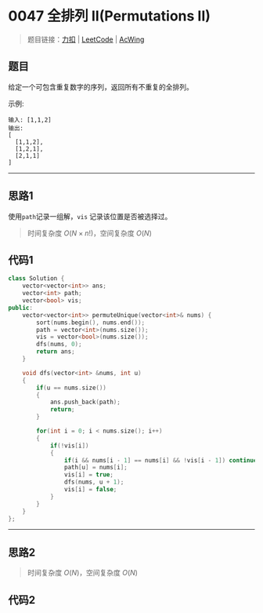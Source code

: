 # 0047 全排列 II(Permutations II)

> 题目链接：[力扣](https://leetcode-cn.com/problems/permutations-ii/) | [LeetCode](https://leetcode.com/problems/permutations-ii/) | [AcWing](https://www.acwing.com/activity/content/problem/content/2384/1/)

## 题目

给定一个可包含重复数字的序列，返回所有不重复的全排列。

示例:

```plain
输入: [1,1,2]
输出:
[
  [1,1,2],
  [1,2,1],
  [2,1,1]
]
```

---

## 思路1

使用`path`记录一组解，`vis` 记录该位置是否被选择过。

> 时间复杂度 $O(N \times n!)$，空间复杂度 $O(N)$

## 代码1

```cpp
class Solution {
    vector<vector<int>> ans;
    vector<int> path;
    vector<bool> vis;
public:
    vector<vector<int>> permuteUnique(vector<int>& nums) {
        sort(nums.begin(), nums.end());
        path = vector<int>(nums.size());
        vis = vector<bool>(nums.size());
        dfs(nums, 0);
        return ans;
    }

    void dfs(vector<int> &nums, int u)
    {
        if(u == nums.size())
        {
            ans.push_back(path);
            return;
        }

        for(int i = 0; i < nums.size(); i++)
        {
            if(!vis[i])
            {
                if(i && nums[i - 1] == nums[i] && !vis[i - 1]) continue;
                path[u] = nums[i];
                vis[i] = true;
                dfs(nums, u + 1);
                vis[i] = false;
            }
        }
    }
};
```

---

## 思路2

> 时间复杂度 $O(N)$，空间复杂度 $O(N)$

## 代码2

```cpp

```
